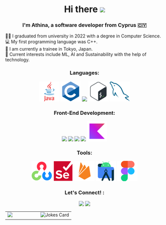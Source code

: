 <!-- Intro -->

<h1 align="center">Hi there <img src="https://raw.githubusercontent.com/MartinHeinz/MartinHeinz/master/wave.gif" width="30px"></h1>
<h3 align="center">I'm Athina, a software developer from Cyprus 🇨🇾</h3>  
 <p>
 👩‍🎓 I graduated from university in 2022 with a degree in Computer Science.
<br>💻 My first programming language was C++. 
<br>🗼 I am currently a trainee in Tokyo, Japan.
<br>🦋 Current interests include ML, AI and Sustainability with the help of technology.
 </p>
 

<!-- Tech Stack -->
<h3 align="center">Languages:</h3>
<div>
<p align="center">
<img src="https://github.com/devicons/devicon/blob/master/icons/java/java-original-wordmark.svg" style="height: 4rem" />  
<img src="https://github.com/devicons/devicon/blob/master/icons/c/c-original.svg" style="height: 4rem"/>  
<img src="https://cdn.jsdelivr.net/gh/devicons/devicon/icons/python/python-original.svg"  style="height: 4rem"/>
<img src="https://github.com/devicons/devicon/blob/master/icons/bash/bash-original.svg" style="height: 4rem" />
<img src="https://github.com/devicons/devicon/blob/master/icons/mysql/mysql-original.svg" style="height: 4rem"/>  
</p>
</div>

<h3 align="Center">Front-End Development:</h3>  
<div>
<p align="center">
<img src="https://cdn.jsdelivr.net/gh/devicons/devicon/icons/html5/html5-original-wordmark.svg" style="height: 4rem"/>
<img src="https://cdn.jsdelivr.net/gh/devicons/devicon/icons/css3/css3-original-wordmark.svg" style="height: 4rem"/>
<img src="https://cdn.jsdelivr.net/gh/devicons/devicon/icons/javascript/javascript-plain.svg" style="height: 4rem"/>
<img src="https://cdn.jsdelivr.net/gh/devicons/devicon/icons/bootstrap/bootstrap-plain-wordmark.svg"  style="height: 4rem"/>
<img src="https://github.com/devicons/devicon/blob/master/icons/kotlin/kotlin-original.svg"  style="height: 4rem"/>
</p>
</div>

<h3 align="center">Tools:</h3>
<div align="center">
<p>
<img src="https://github.com/devicons/devicon/blob/master/icons/opencv/opencv-original.svg" style="height: 4rem"/>
<img src="https://github.com/devicons/devicon/blob/master/icons/selenium/selenium-original.svg" style="height: 4rem"/>  
<img src="https://github.com/devicons/devicon/blob/master/icons/firebase/firebase-plain.svg" style="height: 4rem"/>
<img src="https://github.com/devicons/devicon/blob/master/icons/androidstudio/androidstudio-original.svg" style="height: 4rem"/>
<img src="https://github.com/devicons/devicon/blob/master/icons/figma/figma-original.svg" style="height: 4rem"/>
</p>
</div>

<!-- Socials --> 

<h3 align="center">Let's Connect! :</h3>  
<div align="center">
<a href="https://www.linkedin.com/in/athina-hadjichristodoulou-8773b6216/" target="blank"><img src="https://cdn.jsdelivr.net/gh/devicons/devicon/icons/linkedin/linkedin-original.svg" style="height: 4rem"/></a>
<a href="https://medium.com/@hadjichristodoulou_athina" target="blank">
<img src="https://cdn-icons-png.flaticon.com/128/5968/5968906.png" style="height: 4rem"/>
</a>
</div>

<!-- Other -->

<table><tr><td valign="top" width="50%">
<img src="https://github-readme-stats.vercel.app/api?username=AthinaHc&custom_title=Stats&show_icons=true&count_private=true&hide_border=true&theme=radical"/>
</td><td valign="top" width="50%">
<img src="https://readme-jokes.vercel.app/api" alt="Jokes Card" />
</td></tr></table>

